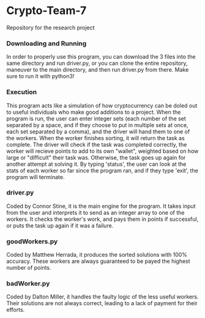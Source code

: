 # Crypto-Team-7
Repository for the research project

### Downloading and Running
In order to properly use this program, you can download the 3 files into the same directory and run driver.py, or you can clone the entire repository, maneuver to the main directory, and then run driver.py from there.
Make sure to run it with python3!

### Execution
This program acts like a simulation of how cryptocurrency can be doled out to useful individuals who make good additions to a project. When the program is run, the user can enter integer sets (each number of the set separated by a space, and if they choose to put in multiple sets at once, each set separated by a comma), and the driver will hand them to one of the workers. When the worker finishes sorting, it will return the task as complete. The driver will check if the task was completed correctly, the worker will recieve points to add to its own "wallet", weighted based on how large or "difficult" their task was. Otherwise, the task goes up again for another attempt at solving it. By typing 'status', the user can look at the stats of each worker so far since the program ran, and if they type 'exit', the program will terminate.

### driver.py
Coded by Connor Stine, it is the main engine for the program. It takes input from the user and interprets it to send as an integer array to one of the workers. It checks the worker's work, and pays them in points if successful, or puts the task up again if it was a failure.

### goodWorkers.py 
Coded by Matthew Herrada, it produces the sorted solutions with 100% accuracy. These workers are always guaranteed to be payed the highest number of points.

### badWorker.py
Coded by Dalton Miller, it handles the faulty logic of the less useful workers. Their solutions are not always correct, leading to a lack of payment for their efforts.

